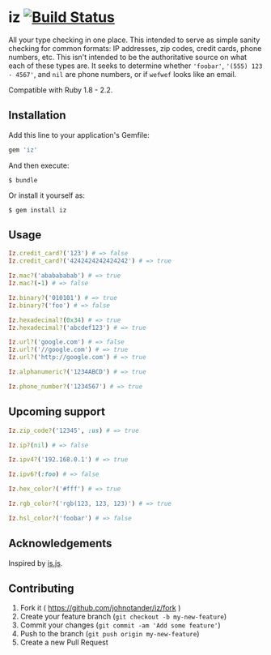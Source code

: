 # iz [![Build Status](https://travis-ci.org/johnotander/iz.svg?master)](https://travis-ci.org/johnotander/iz)

All your type checking in one place. This intended to serve as simple sanity checking for
common formats: IP addresses, zip codes, credit cards, phone numbers, etc. This isn't
intended to be the authoritative source on what each of these types are. It seeks to determine
whether `'foobar'`, `'(555) 123 - 4567'`, and `nil` are phone numbers, or if `wefwef` looks
like an email.

Compatible with Ruby 1.8 - 2.2.

## Installation

Add this line to your application's Gemfile:

```ruby
gem 'iz'
```

And then execute:

    $ bundle

Or install it yourself as:

    $ gem install iz

## Usage

```ruby
Iz.credit_card?('123') # => false
Iz.credit_card?('4242424242424242') # => true

Iz.mac?('ababababab') # => true
Iz.mac?(-1) # => false

Iz.binary?('010101') # => true
Iz.binary?('foo') # => false

Iz.hexadecimal?(0x34) # => true
Iz.hexadecimal?('abcdef123') # => true

Iz.url?('google.com') # => false
Iz.url?('//google.com') # => true
Iz.url?('http://google.com') # => true

Iz.alphanumeric?('1234ABCD') # => true

Iz.phone_number?('1234567') # => true
```

## Upcoming support

```ruby
Iz.zip_code?('12345', :us) # => true

Iz.ip?(nil) # => false

Iz.ipv4?('192.168.0.1') # => true

Iz.ipv6?(:foo) # => false

Iz.hex_color?('#fff') # => true

Iz.rgb_color?('rgb(123, 123, 123)') # => true

Iz.hsl_color?('foobar') # => false
```

## Acknowledgements

Inspired by [is.js](https://github.com/arasatasaygin/is.js).

## Contributing

1. Fork it ( https://github.com/johnotander/iz/fork )
2. Create your feature branch (`git checkout -b my-new-feature`)
3. Commit your changes (`git commit -am 'Add some feature'`)
4. Push to the branch (`git push origin my-new-feature`)
5. Create a new Pull Request
